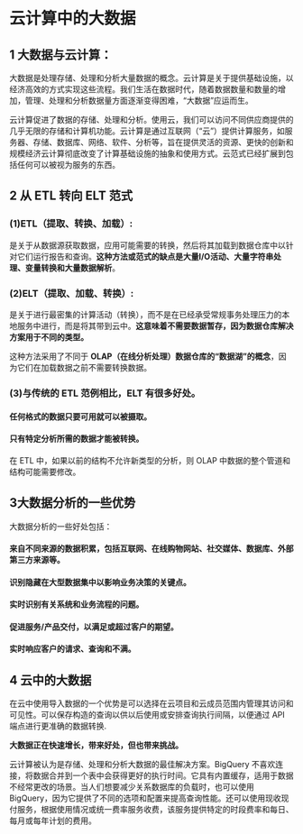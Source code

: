 # 云计算中的大数据
## 1 大数据与云计算：
大数据是处理存储、处理和分析大量数据的概念。云计算是关于提供基础设施，以经济高效的方式实现这些流程。我们生活在数据时代，随着数据数量和数量的增加，管理、处理和分析数据量方面逐渐变得困难，“大数据”应运而生。

云计算促进了数据的存储、处理和分析。使用云，我们可以访问不同供应商提供的几乎无限的存储和计算机功能。云计算是通过互联网（“云”）提供计算服务，如服务器、存储、数据库、网络、软件、分析等，旨在提供灵活的资源、更快的创新和规模经济云计算彻底改变了计算基础设施的抽象和使用方式。云范式已经扩展到包括任何可以被视为服务的东西。

## 2 从 ETL 转向 ELT 范式
### (1)ETL（提取、转换、加载）:

是关于从数据源获取数据，应用可能需要的转换，然后将其加载到数据仓库中以针对它们运行报告和查询。**这种方法或范式的缺点是大量I/O活动、大量字符串处理、变量转换和大量数据解析**。

### (2)ELT（提取、加载、转换）:
是关于进行最密集的计算活动（转换），而不是在已经承受常规事务处理压力的本地服务中进行，而是将其带到云中。**这意味着不需要数据暂存，因为数据仓库解决方案用于不同的类型。**

这种方法采用了不同于 **OLAP（在线分析处理）数据仓库的“数据湖”的概念**，因为它们在加载数据之前不需要转换数据。

### (3)与传统的 ETL 范例相比，ELT 有很多好处。
#### 任何格式的数据只要可用就可以被摄取。
#### 只有特定分析所需的数据才能被转换。
在 ETL 中，如果以前的结构不允许新类型的分析，则 OLAP 中数据的整个管道和结构可能需要修改。

## 3大数据分析的一些优势
大数据分析的一些好处包括：
#### 来自不同来源的数据积累，包括互联网、在线购物网站、社交媒体、数据库、外部第三方来源等。

#### 识别隐藏在大型数据集中以影响业务决策的关键点。

#### 实时识别有关系统和业务流程的问题。

#### 促进服务/产品交付，以满足或超过客户的期望。

#### 实时响应客户的请求、查询和不满。

## 4 云中的大数据

在云中使用导入数据的一个优势是可以选择在云项目和云成员范围内管理其访问和可见性。可以保存构造的查询以供以后使用或安排查询执行间隔，以便通过 API 端点进行更准确的数据转换.

**大数据正在快速增长，带来好处，但也带来挑战。**

云计算被认为是存储、处理和分析大数据的最佳解决方案。BigQuery 不喜欢连接，将数据合并到一个表中会获得更好的执行时间。它具有内置缓存，适用于数据不经常更改的场景。当人们想要减少关系数据库的负载时，也可以使用 BigQuery，因为它提供了不同的选项和配置来提高查询性能。还可以使用现收现付服务，根据使用情况或统一费率服务收费，该服务提供特定的时段费率和每日、每月或每年计划的费用。
